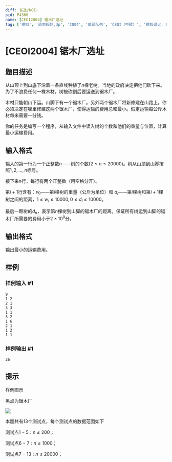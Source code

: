 ```yaml
---
diff: 省选/NOI-
pid: P4360
name: [CEOI2004] 锯木厂选址
tag: ['模拟', '动态规划,dp', '2004', '单调队列', 'CEOI（中欧）', '模拟退火, SA', '斜率优化']
---
```

# [CEOI2004] 锯木厂选址
## 题目描述

从山顶上到山底下沿着一条直线种植了$n$棵老树。当地的政府决定把他们砍下来。为了不浪费任何一棵木材，树被砍倒后要运送到锯木厂。 

木材只能朝山下运。山脚下有一个锯木厂。另外两个锯木厂将新修建在山路上。你必须决定在哪里修建这两个锯木厂，使得运输的费用总和最小。假定运输每公斤木材每米需要一分钱。 

你的任务是编写一个程序，从输入文件中读入树的个数和他们的重量与位置，计算最小运输费用。
## 输入格式

输入的第一行为一个正整数$n$——树的个数$(2≤n≤20000)$。树从山顶到山脚按照$1,2,...,n$标号。 

接下来$n$行，每行有两个正整数（用空格分开）。 

第$i+1$行含有：$w_i$——第$i$棵树的重量（公斤为单位）和 $d_i$——第$i$棵树和第$i+1$棵树之间的距离，$1≤w_i≤10000,0≤d_i≤10000$。 

最后一颗树的$d_n$，表示第$n$棵树到山脚的锯木厂的距离。保证所有树运到山脚的锯木厂所需要的费用小于$2×10^9$分。
## 输出格式

输出最小的运输费用。
## 样例

### 样例输入 #1
```
9 
1 2 
2 1 
3 3 
1 1 
3 2 
1 6 
2 1 
1 2 
1 1

```
### 样例输出 #1
```
26
```
## 提示

样例图示

黑点为锯木厂

![](https://cdn.luogu.com.cn/upload/pic/16339.png)

本题共有$13$个测试点，每个测试点的数据范围如下

测试点$1-5:n≤200$；

测试点$6-7:n≤1000$；

测试点$7-13:n≤20000$；
